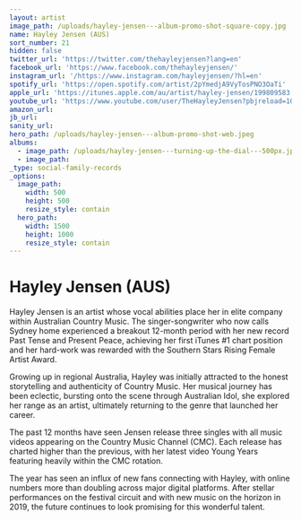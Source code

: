 ```yaml
---
layout: artist
image_path: /uploads/hayley-jensen---album-promo-shot-square-copy.jpg
name: Hayley Jensen (AUS)
sort_number: 21
hidden: false
twitter_url: 'https://twitter.com/thehayleyjensen?lang=en'
facebook_url: 'https://www.facebook.com/thehayleyjensen/'
instagram_url: '/https://www.instagram.com/hayleyjensen/?hl=en'
spotify_url: 'https://open.spotify.com/artist/2pYmedjA9VyTosPNO3OaTi'
apple_url: 'https://itunes.apple.com/au/artist/hayley-jensen/199809583'
youtube_url: 'https://www.youtube.com/user/TheHayleyJensen?pbjreload=10'
amazon_url:
jb_url:
sanity_url:
hero_path: /uploads/hayley-jensen---album-promo-shot-web.jpeg
albums:
  - image_path: /uploads/hayley-jensen---turning-up-the-dial---500px.jpeg
  - image_path:
_type: social-family-records
_options:
  image_path:
    width: 500
    height: 500
    resize_style: contain
  hero_path:
    width: 1500
    height: 1000
    resize_style: contain
---
```


# Hayley Jensen (AUS)

Hayley Jensen is an artist whose vocal abilities place her in elite company within Australian Country Music. The singer-songwriter who now calls Sydney home experienced a breakout 12-month period with her new record Past Tense and Present Peace, achieving her first iTunes #1 chart position and her hard-work was rewarded with the Southern Stars Rising Female Artist Award.

Growing up in regional Australia, Hayley was initially attracted to the honest storytelling and authenticity of Country Music. Her musical journey has been eclectic, bursting onto the scene through Australian Idol, she explored her range as an artist, ultimately returning to the genre that launched her career.

The past 12 months have seen Jensen release three singles with all music videos appearing on the Country Music Channel (CMC). Each release has charted higher than the previous, with her latest video Young Years featuring heavily within the CMC rotation.

The year has seen an influx of new fans connecting with Hayley, with online numbers more than doubling across major digital platforms. After stellar performances on the festival circuit and with new music on the horizon in 2019, the future continues to look promising for this wonderful talent.